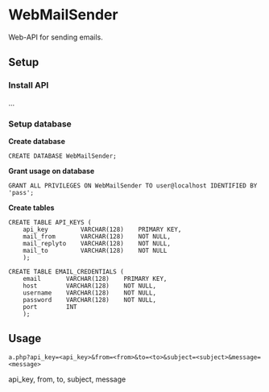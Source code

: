 # WebMailSender
Web-API for sending emails.

## Setup

### Install API
...

### Setup database

**Create database**
```
CREATE DATABASE WebMailSender;
```
**Grant usage on database**
```
GRANT ALL PRIVILEGES ON WebMailSender TO user@localhost IDENTIFIED BY 'pass';
```
**Create tables**
```
CREATE TABLE API_KEYS (
    api_key         VARCHAR(128)    PRIMARY KEY,
    mail_from       VARCHAR(128)    NOT NULL,
    mail_replyto    VARCHAR(128)    NOT NULL,
    mail_to         VARCHAR(128)    NOT NULL
    );

CREATE TABLE EMAIL_CREDENTIALS (
    email       VARCHAR(128)    PRIMARY KEY,
    host        VARCHAR(128)    NOT NULL,
    username    VARCHAR(128)    NOT NULL,
    password    VARCHAR(128)    NOT NULL,
    port        INT
    );
```

## Usage
```
a.php?api_key=<api_key>&from=<from>&to=<to>&subject=<subject>&message=<message>
```
api_key, from, to, subject, message
